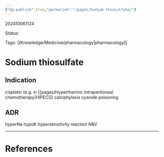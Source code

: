 ```yaml
---
{"dg-publish":true,"permalink":"/pages/Sodium thiosulfate/"}
---
```



202410061124

Status: 

Tags: [[Knowledge/Medicine/pharmacology\|pharmacology]]

# Sodium thiosulfate

## Indication
cisplatin (e.g. in [[pages/Hyperthermic intraperitoneal chemotherapy\|HIPEC]])
calciphylaxis
cyanide poisoning

## ADR
hyperNa
hypoK
hypersensitivity reaction
N&V






___
# References
